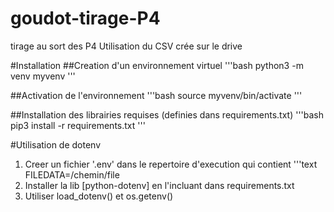 # goudot-tirage-P4

tirage au sort des P4
Utilisation du CSV crée sur le drive

#Installation
##Creation d'un environnement virtuel
'''bash
 python3 -m venv myvenv
'''

##Activation de l'environnement
'''bash
 source myvenv/bin/activate
'''

##Installation des librairies requises (definies dans requirements.txt) 
'''bash
 pip3 install -r requirements.txt 
'''

#Utilisation de dotenv
1. Creer un fichier '.env' dans le repertoire d'execution qui contient
'''text
 FILEDATA=/chemin/file
2. Installer la lib [python-dotenv] en l'incluant dans requirements.txt
3. Utiliser load_dotenv() et os.getenv()

